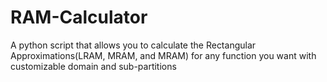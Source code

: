 # RAM-Calculator
A python script that allows you to calculate the Rectangular Approximations(LRAM, MRAM, and MRAM) for any function you want with customizable domain and sub-partitions
